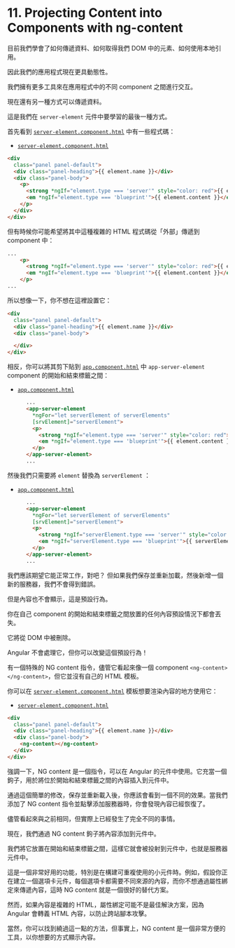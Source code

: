 # 11. Projecting Content into Components with ng-content

目前我們學會了如何傳遞資料、如何取得我們 DOM 中的元素、如何使用本地引用。

因此我們的應用程式現在更具動態性。

我們擁有更多工具來在應用程式中的不同 component 之間進行交互。

現在還有另一種方式可以傳遞資料。

這是我們在 `server-element` 元件中要學習的最後一種方式。

首先看到 [`server-element.component.html`](../../cmp-databinding//src/app/server-element/server-element.component.html) 中有一些程式碼：

- [`server-element.component.html`](../../cmp-databinding//src/app/server-element/server-element.component.html)

```html
<div
  class="panel panel-default">
  <div class="panel-heading">{{ element.name }}</div>
  <div class="panel-body">
    <p>
      <strong *ngIf="element.type === 'server'" style="color: red">{{ element.content }}</strong>
      <em *ngIf="element.type === 'blueprint'">{{ element.content }}</em>
    </p>
  </div>
</div>
```

但有時候你可能希望將其中這種複雜的 HTML 程式碼從「外部」傳遞到 component 中：

```html
...
    <p>
      <strong *ngIf="element.type === 'server'" style="color: red">{{ element.content }}</strong>
      <em *ngIf="element.type === 'blueprint'">{{ element.content }}</em>
    </p>
...
```

所以想像一下，你不想在這裡設置它：

```html
<div
  class="panel panel-default">
  <div class="panel-heading">{{ element.name }}</div>
  <div class="panel-body">

  </div>
</div>
```

相反，你可以將其剪下貼到 [`app.component.html`](../../cmp-databinding/src/app/app.component.html) 中 `app-server-element` component 的開始和結束標籤之間：

- [`app.component.html`](../../cmp-databinding/src/app/app.component.html)

```html
      ...
      <app-server-element
        *ngFor="let serverElement of serverElements"
        [srvElement]="serverElement">
        <p>
          <strong *ngIf="element.type === 'server'" style="color: red">{{ element.content }}</strong>
          <em *ngIf="element.type === 'blueprint'">{{ element.content }}</em>
        </p>
      </app-server-element>
      ...
```

然後我們只需要將 `element` 替換為 `serverElement` ：

- [`app.component.html`](../../cmp-databinding/src/app/app.component.html)

```html
      ...
      <app-server-element
        *ngFor="let serverElement of serverElements"
        [srvElement]="serverElement">
        <p>
          <strong *ngIf="serverElement.type === 'server'" style="color: red">{{ serverElement.content }}</strong>
          <em *ngIf="serverElement.type === 'blueprint'">{{ serverElement.content }}</em>
        </p>
      </app-server-element>
      ...
```

我們應該期望它能正常工作，對吧？ 但如果我們保存並重新加載，然後新增一個新的服務器，我們不會得到錯誤。

但是內容也不會顯示，這是預設行為。

你在自己 component 的開始和結束標籤之間放置的任何內容預設情況下都會丟失。

它將從 DOM 中被刪除。

Angular 不會處理它，但你可以改變這個預設行為！

有一個特殊的 NG content 指令，儘管它看起來像一個 component `<ng-content></ng-content>`，但它並沒有自己的 HTML 模板。

你可以在 [`server-element.component.html`](../../cmp-databinding//src/app/server-element/server-element.component.html) 模板想要渲染內容的地方使用它：

- [`server-element.component.html`](../../cmp-databinding//src/app/server-element/server-element.component.html)

```html
<div
  class="panel panel-default">
  <div class="panel-heading">{{ element.name }}</div>
  <div class="panel-body">
    <ng-content></ng-content>
  </div>
</div>
```

強調一下，NG content 是一個指令，可以在 Angular 的元件中使用。它充當一個鉤子，用於將位於開始和結束標籤之間的內容插入到元件中。

通過這個簡單的修改，保存並重新載入後，你應該會看到一個不同的效果。當我們添加了 NG content 指令並點擊添加服務器時，你會發現內容已經恢復了。

儘管看起來與之前相同，但實際上已經發生了完全不同的事情。

現在，我們通過 NG content 鉤子將內容添加到元件中。

我們將它放置在開始和結束標籤之間，這樣它就會被投射到元件中，也就是服務器元件中。

這是一個非常好用的功能，特別是在構建可重複使用的小元件時。例如，假設你正在建立一個選項卡元件，每個選項卡都需要不同來源的內容，而你不想通過屬性綁定來傳遞內容，這時 NG content 就是一個很好的替代方案。

然而，如果內容是複雜的 HTML，屬性綁定可能不是最佳解決方案，因為 Angular 會轉義 HTML 內容，以防止跨站腳本攻擊。

當然，你可以找到繞過這一點的方法，但事實上，NG content 是一個非常方便的工具，以你想要的方式顯示內容。
